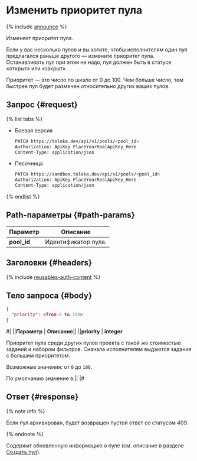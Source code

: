# Изменить приоритет пула

{% include [announce](../_includes/announce.md) %}

Изменяет приоритет пула.

Если у вас несколько пулов и вы хотите, чтобы исполнителям один пул предлагался раньше другого — измените приоритет пула. Останавливать пул при этом не надо, пул должен быть в статусе «открыт» или «закрыт».

Приоритет — это число по шкале от 0 до 100. Чем больше число, тем быстрее пул будет размечен относительно других ваших пулов.

## Запрос {#request}

{% list tabs %}

- Боевая версия

    ```bash
    PATCH https://toloka.dev/api/v1/pools/<pool_id>
    Authorization: ApiKey PlaceYourRealApiKey_Here
    Content-Type: application/json
    ```

- Песочница

    ```bash
    PATCH https://sandbox.toloka.dev/api/v1/pools/<pool_id>
    Authorization: ApiKey PlaceYourRealApiKey_Here
    Content-Type: application/json
    ```

{% endlist %}

## Path-параметры {#path-params}

Параметр | Описание
----- | -----
**pool_id** | Идентификатор пула.

## Заголовки {#headers}

{% include [reusables-auth-content](../_includes/reusables/id-reusables/auth-content.md) %}

## Тело запроса {#body}

```json
{
  "priority": <from 0 to 100>
}
```
#|
||**Параметр** | **Описание**||
||**priority** | **integer**

Приоритет пула среди других пулов проекта с такой же стоимостью заданий и набором фильтров. Сначала исполнителям выдаются задания с большим приоритетом.

Возможные значения: от `0` до `100`.

По умолчанию значение `0`.||
|#

## Ответ {#response}

{% note info %}

Если пул архивирован, будет возвращен пустой ответ со статусом 409.

{% endnote %}

Содержит обновленную информацию о пуле (см. описание в разделе [Создать пул](create-pool.md#response)).